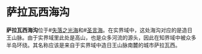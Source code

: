 # 萨拉瓦西海沟
**萨拉瓦西海沟**位于#[失落之光海](locations/sea-of-lost-lights)和#[圣言海](locations/sea-of-oracles)。在实界域中，这处海沟对应的是造日王山脉。由于实界域里此处是高山，也是众多河流的源头，因此在知界域中被众多半岛环绕。其名称应该是来自于实界域中造日王山脉南麓的城市萨拉瓦西。